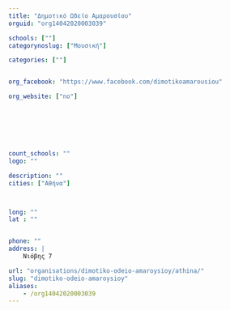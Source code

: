```yaml
---
title: "Δημοτικό Ωδείο Αμαρουσίου"
orguid: "org14042020003039"

schools: [""]
categorynoslug: ["Μουσική"]

categories: [""]


org_facebook: "https://www.facebook.com/dimotikoamarousiou"

org_website: ["no"]







count_schools: ""
logo: ""

description: ""
cities: ["Αθήνα"]



long: ""
lat : ""


phone: ""
address: |
    Νιόβης 7

url: "organisations/dimotiko-odeio-amaroysioy/athina/"
slug: "dimotiko-odeio-amaroysioy"
aliases:
    - /org14042020003039
---
```



